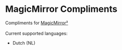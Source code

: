 # MagicMirror Compliments

Compliments for [MagicMirror²](https://github.com/MichMich/MagicMirror) <br>
<br>
Current supported languages:<br>

- Dutch (NL)